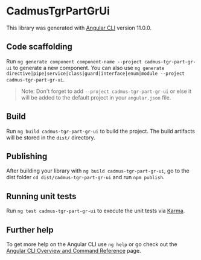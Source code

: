 # CadmusTgrPartGrUi

This library was generated with [Angular CLI](https://github.com/angular/angular-cli) version 11.0.0.

## Code scaffolding

Run `ng generate component component-name --project cadmus-tgr-part-gr-ui` to generate a new component. You can also use `ng generate directive|pipe|service|class|guard|interface|enum|module --project cadmus-tgr-part-gr-ui`.
> Note: Don't forget to add `--project cadmus-tgr-part-gr-ui` or else it will be added to the default project in your `angular.json` file. 

## Build

Run `ng build cadmus-tgr-part-gr-ui` to build the project. The build artifacts will be stored in the `dist/` directory.

## Publishing

After building your library with `ng build cadmus-tgr-part-gr-ui`, go to the dist folder `cd dist/cadmus-tgr-part-gr-ui` and run `npm publish`.

## Running unit tests

Run `ng test cadmus-tgr-part-gr-ui` to execute the unit tests via [Karma](https://karma-runner.github.io).

## Further help

To get more help on the Angular CLI use `ng help` or go check out the [Angular CLI Overview and Command Reference](https://angular.io/cli) page.
